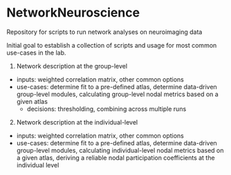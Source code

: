 # NetworkNeuroscience
Repository for scripts to run network analyses on neuroimaging data

Initial goal to establish a collection of scripts and usage for most common use-cases in the lab.

1. Network description at the group-level
  - inputs: weighted correlation matrix, other common options 
  - use-cases: determine fit to a pre-defined atlas, determine data-driven group-level modules, calculating group-level nodal metrics based on a given atlas 
    - decisions: thresholding, combining across multiple runs

2. Network description at the individual-level
  - inputs: weighted correlation matrix, other common options 
  - use-cases: determine fit to a pre-defined atlas, determine data-driven group-level modules, calculating individual-level nodal metrics based on a given atlas, deriving a reliable nodal participation coefficients at the individual level
